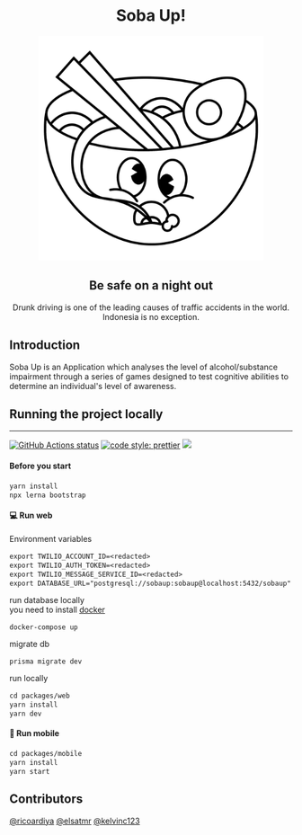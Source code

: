 <h1 align="center">Soba Up!</h1>

<div align="center">
  <img src="docs/images/soba-up.png" alt="Tech Interview Handbook" width="400" />
  <h2>Be safe on a night out</h2>
  <p>Drunk driving is one of the leading causes of traffic accidents in the world. Indonesia is no exception.</p>

</div>

## Introduction

Soba Up is an Application which analyses the level of alcohol/substance impairment through a series of games designed to test cognitive abilities to determine an individual's level of awareness.

## Running the project locally

<hr />

<a href="https://github.com/ricoardiya/soba-up/actions/workflows/web-ci.yml"><img src="https://github.com/ricoardiya/soba-up/actions/workflows/web-ci.yml/badge.svg" alt="GitHub Actions status"></a>
[![code style: prettier](https://img.shields.io/badge/code_style-prettier-ff69b4.svg?style=flat-square)](https://github.com/prettier/prettier)
![](https://img.shields.io/badge/pre--commit-enabled-brightgreen?logo=pre-commit&logoColor=white)

#### Before you start

```shell
yarn install
npx lerna bootstrap
```

#### :computer: Run web

Environment variables

```shell
export TWILIO_ACCOUNT_ID=<redacted>
export TWILIO_AUTH_TOKEN=<redacted>
export TWILIO_MESSAGE_SERVICE_ID=<redacted>
export DATABASE_URL="postgresql://sobaup:sobaup@localhost:5432/sobaup"
```

run database locally <br>
you need to install [docker](https://www.docker.com/)

```shell
docker-compose up
```

migrate db

```shell
prisma migrate dev
```

run locally

```shell
cd packages/web
yarn install
yarn dev
```

#### :iphone: Run mobile

```shell
cd packages/mobile
yarn install
yarn start
```

## Contributors

[@ricoardiya](https://github.com/ricoardiya)
[@elsatmr](https://github.com/elsatmr)
[@kelvinc123](https://github.com/kelvinc123)
